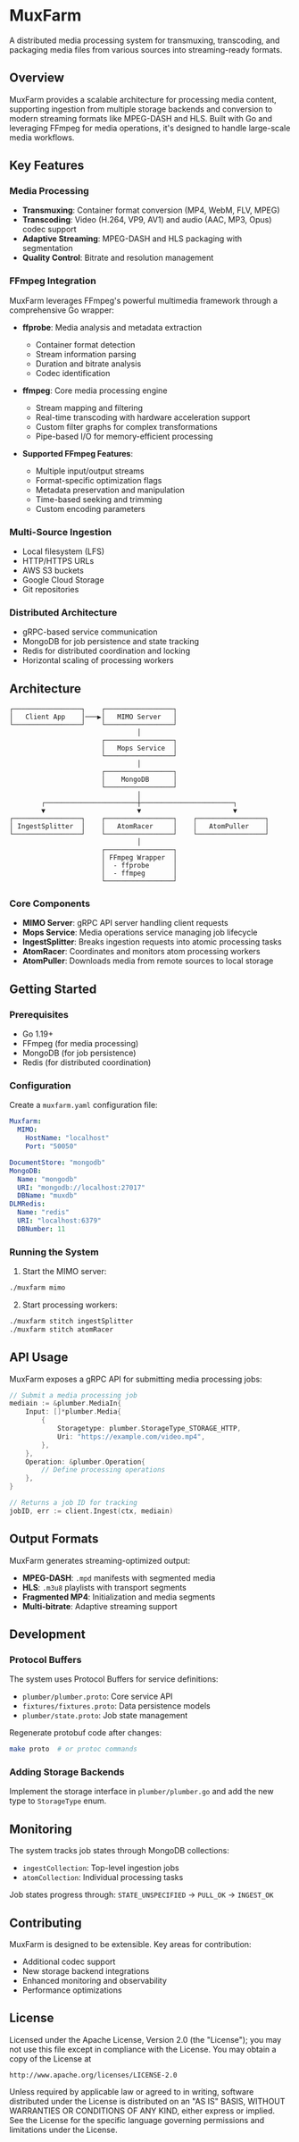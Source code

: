 # MuxFarm

A distributed media processing system for transmuxing, transcoding, and packaging media files from various sources into streaming-ready formats.

## Overview

MuxFarm provides a scalable architecture for processing media content, supporting ingestion from multiple storage backends and conversion to modern streaming formats like MPEG-DASH and HLS. Built with Go and leveraging FFmpeg for media operations, it's designed to handle large-scale media workflows.

## Key Features

### Media Processing

- **Transmuxing**: Container format conversion (MP4, WebM, FLV, MPEG)
- **Transcoding**: Video (H.264, VP9, AV1) and audio (AAC, MP3, Opus) codec support
- **Adaptive Streaming**: MPEG-DASH and HLS packaging with segmentation
- **Quality Control**: Bitrate and resolution management

### FFmpeg Integration

MuxFarm leverages FFmpeg's powerful multimedia framework through a comprehensive Go wrapper:

- **ffprobe**: Media analysis and metadata extraction
  - Container format detection
  - Stream information parsing
  - Duration and bitrate analysis
  - Codec identification

- **ffmpeg**: Core media processing engine
  - Stream mapping and filtering
  - Real-time transcoding with hardware acceleration support
  - Custom filter graphs for complex transformations
  - Pipe-based I/O for memory-efficient processing

- **Supported FFmpeg Features**:
  - Multiple input/output streams
  - Format-specific optimization flags
  - Metadata preservation and manipulation
  - Time-based seeking and trimming
  - Custom encoding parameters

### Multi-Source Ingestion

- Local filesystem (LFS)
- HTTP/HTTPS URLs
- AWS S3 buckets
- Google Cloud Storage
- Git repositories

### Distributed Architecture

- gRPC-based service communication
- MongoDB for job persistence and state tracking
- Redis for distributed coordination and locking
- Horizontal scaling of processing workers

## Architecture

```text
┌─────────────────┐    ┌─────────────────┐
│   Client App    │───▶│   MIMO Server   │
└─────────────────┘    └─────────────────┘
                                │
                       ┌─────────────────┐
                       │   Mops Service  │
                       └─────────────────┘
                                │
                       ┌─────────────────┐
                       │    MongoDB      │
                       └─────────────────┘
                                │
        ┌───────────────────────┼───────────────────────┐
        ▼                       ▼                       ▼
┌─────────────────┐    ┌─────────────────┐    ┌─────────────────┐
│ IngestSplitter  │    │   AtomRacer     │    │   AtomPuller    │
└─────────────────┘    └─────────────────┘    └─────────────────┘
                                │
                       ┌─────────────────┐
                       │ FFmpeg Wrapper  │
                       │  - ffprobe      │
                       │  - ffmpeg       │  
                       └─────────────────┘
```

### Core Components

- **MIMO Server**: gRPC API server handling client requests
- **Mops Service**: Media operations service managing job lifecycle  
- **IngestSplitter**: Breaks ingestion requests into atomic processing tasks
- **AtomRacer**: Coordinates and monitors atom processing workers
- **AtomPuller**: Downloads media from remote sources to local storage

## Getting Started

### Prerequisites

- Go 1.19+
- FFmpeg (for media processing)
- MongoDB (for job persistence)
- Redis (for distributed coordination)

### Configuration

Create a `muxfarm.yaml` configuration file:

```yaml
Muxfarm:
  MIMO:
    HostName: "localhost"
    Port: "50050"

DocumentStore: "mongodb"
MongoDB:
  Name: "mongodb"
  URI: "mongodb://localhost:27017"
  DBName: "muxdb"
DLMRedis:
  Name: "redis" 
  URI: "localhost:6379"
  DBNumber: 11
```

### Running the System

1. Start the MIMO server:

```bash
./muxfarm mimo
```

2. Start processing workers:

```bash
./muxfarm stitch ingestSplitter
./muxfarm stitch atomRacer
```

## API Usage

MuxFarm exposes a gRPC API for submitting media processing jobs:

```go
// Submit a media processing job
mediain := &plumber.MediaIn{
    Input: []*plumber.Media{
        {
            Storagetype: plumber.StorageType_STORAGE_HTTP,
            Uri: "https://example.com/video.mp4",
        },
    },
    Operation: &plumber.Operation{
        // Define processing operations
    },
}

// Returns a job ID for tracking
jobID, err := client.Ingest(ctx, mediain)
```

## Output Formats

MuxFarm generates streaming-optimized output:

- **MPEG-DASH**: `.mpd` manifests with segmented media
- **HLS**: `.m3u8` playlists with transport segments
- **Fragmented MP4**: Initialization and media segments
- **Multi-bitrate**: Adaptive streaming support

## Development

### Protocol Buffers

The system uses Protocol Buffers for service definitions:

- `plumber/plumber.proto`: Core service API
- `fixtures/fixtures.proto`: Data persistence models
- `plumber/state.proto`: Job state management

Regenerate protobuf code after changes:

```bash
make proto  # or protoc commands
```

### Adding Storage Backends

Implement the storage interface in `plumber/plumber.go` and add the new type to `StorageType` enum.

## Monitoring

The system tracks job states through MongoDB collections:

- `ingestCollection`: Top-level ingestion jobs
- `atomCollection`: Individual processing tasks

Job states progress through: `STATE_UNSPECIFIED` → `PULL_OK` → `INGEST_OK`

## Contributing

MuxFarm is designed to be extensible. Key areas for contribution:

- Additional codec support
- New storage backend integrations  
- Enhanced monitoring and observability
- Performance optimizations

## License

Licensed under the Apache License, Version 2.0 (the "License");
you may not use this file except in compliance with the License.
You may obtain a copy of the License at

    http://www.apache.org/licenses/LICENSE-2.0

Unless required by applicable law or agreed to in writing, software
distributed under the License is distributed on an "AS IS" BASIS,
WITHOUT WARRANTIES OR CONDITIONS OF ANY KIND, either express or implied.
See the License for the specific language governing permissions and
limitations under the License.